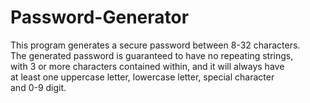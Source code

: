 # Password-Generator
This program generates a secure password between 8-32 characters. <br />
The generated password is guaranteed to have no repeating strings, <br />
with 3 or more characters contained within, and it will always have <br />
at least one uppercase letter, lowercase letter, special character <br />
and 0-9 digit.
